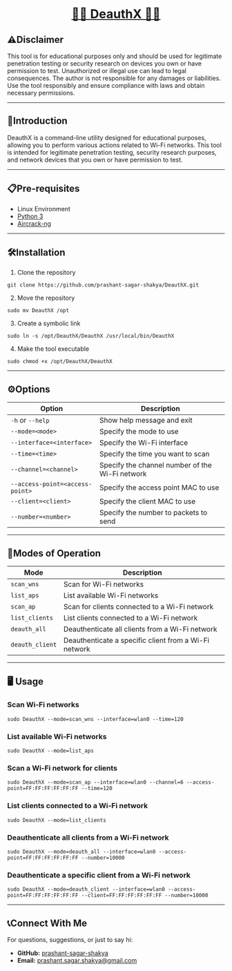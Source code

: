 <h1 style="text-align: center; text-decoration: underline;">👨‍💻 DeauthX 👨‍💻</h1>

## **⚠️️Disclaimer**

This tool is for educational purposes only and should be used for legitimate penetration testing or security research on devices you own or have permission to test. Unauthorized or illegal use can lead to legal consequences. The author is not responsible for any damages or liabilities. Use the tool responsibly and ensure compliance with laws and obtain necessary permissions.

---
## **📘Introduction**

DeauthX is a command-line utility designed for educational purposes, allowing you to perform various actions related to Wi-Fi networks. This tool is intended for legitimate penetration testing, security research purposes, and network devices that you own or have permission to test.

---
## **📋Pre-requisites**

- Linux Environment
- [Python 3](https://www.python.org/downloads/)
- [Aircrack-ng](https://www.aircrack-ng.org/downloads.html)

---
## **🛠️Installation**

1. Clone the repository
```
git clone https://github.com/prashant-sagar-shakya/DeauthX.git
```
2. Move the repository
```
sudo mv DeauthX /opt
```
3. Create a symbolic link
```
sudo ln -s /opt/DeauthX/DeauthX /usr/local/bin/DeauthX
```
4. Make the tool executable
```
sudo chmod +x /opt/DeauthX/DeauthX
```
---
## **⚙️Options**

| Option                          | Description                                     |
| ------------------------------- | ----------------------------------------------- |
| `-h` or `--help`                | Show help message and exit                      |
| `--mode=<mode> `                | Specify the mode to use                         |
| `--interface=<interface>`       | Specify the Wi-Fi interface                     |
| `--time=<time>`                 | Specify the time you want to scan               |
| `--channel=<channel>`           | Specify the channel number of the Wi-Fi network |
| `--access-point=<access-point>` | Specify the access point MAC to use             |
| `--client=<client>`             | Specify the client MAC to use                   |
| `--number=<number>`             | Specify the number to packets to send           |

---
## **🔄Modes of Operation**

| Mode            | Description                                           |
| --------------- | ----------------------------------------------------- |
| `scan_wns`      | Scan for Wi-Fi networks                               |
| `list_aps`      | List available Wi-Fi networks                         |
| `scan_ap`       | Scan for clients connected to a Wi-Fi network         |
| `list_clients`  | List clients connected to a Wi-Fi network             |
| `deauth_all`    | Deauthenticate all clients from a Wi-Fi network       |
| `deauth_client` | Deauthenticate a specific client from a Wi-Fi network |

---
## **🖥️ Usage**

### Scan Wi-Fi networks

```
sudo DeauthX --mode=scan_wns --interface=wlan0 --time=120
```
### List available Wi-Fi networks
```
sudo DeauthX --mode=list_aps
```
### Scan a Wi-Fi network for clients
```
sudo DeauthX --mode=scan_ap --interface=wlan0 --channel=6 --access-point=FF:FF:FF:FF:FF:FF --time=120
```
### List clients connected to a Wi-Fi network
```
sudo DeauthX --mode=list_clients
```
### Deauthenticate all clients from a Wi-Fi network
```
sudo DeauthX --mode=deauth_all --interface=wlan0 --access-point=FF:FF:FF:FF:FF:FF --number=10000
```
### Deauthenticate a specific client from a Wi-Fi network
```
sudo DeauthX --mode=deauth_client --interface=wlan0 --access-point=FF:FF:FF:FF:FF:FF --client=FF:FF:FF:FF:FF:FF --number=10000
```

---
## **📞Connect With Me**

For questions, suggestions, or just to say hi:

- **GitHub:** [prashant-sagar-shakya](https://github.com/prashant-sagar-shakya)
- **Email:** [prashant.sagar.shakya@gmail.com](mailto:prashant.sagar.shakya@gmail.com)